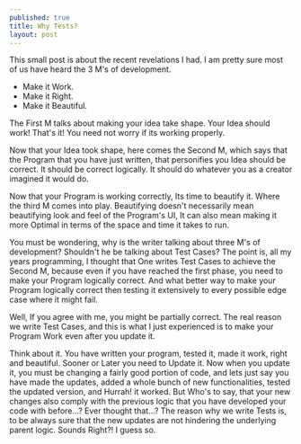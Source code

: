 ```yaml
---
published: true
title: Why Tests?
layout: post
---
```

This small post is about the recent revelations I had. I am pretty sure most of us have heard the 3 M's of development.
- Make it Work.
- Make it Right.
- Make it Beautiful.

The First M talks about making your idea take shape. Your Idea should work! That's it! You need not worry if its working properly.
 
Now that your Idea took shape, here comes the Second M, which says that the Program that you have just written, that personifies you Idea should be correct. It should be correct logically. It should do whatever you as a creator imagined it would do.

Now that your Program is working correctly, Its time to beautify it. Where the third M comes into play. Beautifying doesn't necessarily mean beautifying look and feel of the Program's UI, It can also mean making it more Optimal in terms of the space and time it takes to run.

You must be wondering, why is the writer talking about three M's of development? Shouldn't he be talking about Test Cases? The point is, all my years programming, I thought that One writes Test Cases to achieve the Second M, because even if you have reached the first phase, you need to make your Program logically correct. And what better way to make your Program logically correct then testing it extensively to every possible edge case where it might fail.

Well, If you agree with me, you might be partially correct. The real reason we write Test Cases, and this is what I just experienced is to make your Program Work even after you update it.

Think about it. You have written your program, tested it, made it work, right and beautiful. Sooner or Later you need to Update it. Now when you update it, you must be changing a fairly good portion of code, and lets just say you have made the updates, added a whole bunch of new functionalities, tested the updated version, and Hurrah! it worked. But Who's to say, that your new changes also comply with the previous logic that you have developed your code with before...? Ever thought that...? The reason why we write Tests is, to be always sure that the new updates are not hindering the underlying parent logic. Sounds Right?! I guess so.